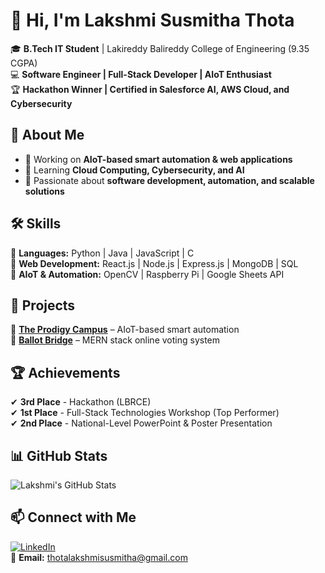 # 👋 Hi, I'm Lakshmi Susmitha Thota  

🎓 **B.Tech IT Student** | Lakireddy Balireddy College of Engineering (9.35 CGPA)  
💻 **Software Engineer | Full-Stack Developer | AIoT Enthusiast**  
🏆 **Hackathon Winner | Certified in Salesforce AI, AWS Cloud, and Cybersecurity**  

## 🚀 About Me  
- 🔭 Working on **AIoT-based smart automation & web applications**  
- 🌱 Learning **Cloud Computing, Cybersecurity, and AI**  
- 🎯 Passionate about **software development, automation, and scalable solutions**  

## 🛠 Skills  
🔹 **Languages:** Python | Java | JavaScript | C  
🔹 **Web Development:** React.js | Node.js | Express.js | MongoDB | SQL  
🔹 **AIoT & Automation:** OpenCV | Raspberry Pi | Google Sheets API  

## 📌 Projects  
🌟 [**The Prodigy Campus**](https://github.com/LakshmiSusmithaThota/AIOT-Smart-Campus-Automation-) – AIoT-based smart automation  
🌟 [**Ballot Bridge**](https://github.com/LakshmiSusmithaThota/BallotBridge) – MERN stack online voting system  

## 🏆 Achievements  
✔ **3rd Place** - Hackathon (LBRCE)  
✔ **1st Place** - Full-Stack Technologies Workshop (Top Performer)  
✔ **2nd Place** - National-Level PowerPoint & Poster Presentation  

## 📊 GitHub Stats  
![Lakshmi's GitHub Stats](https://github-readme-stats.vercel.app/api?username=LakshmiSusmithaThota&show_icons=true&theme=radical)  

## 📫 Connect with Me  
[![LinkedIn](https://img.shields.io/badge/LinkedIn-blue?logo=linkedin&logoColor=white)](https://www.linkedin.com/in/lakshmi-susmitha-thota-92919a280)  
📩 **Email:** thotalakshmisusmitha@gmail.com  
